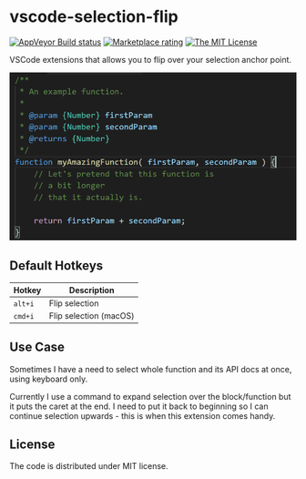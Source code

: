 # vscode-selection-flip

[![AppVeyor Build status](https://ci.appveyor.com/api/projects/status/gjcdelf5727f824r?passingText=master%20%E2%9C%93)](https://ci.appveyor.com/project/mlewand/vscode-selection-flip)
[![Marketplace rating](https://vsmarketplacebadges.dev/rating/mlewand.vscode-selection-flip.png)](https://marketplace.visualstudio.com/items?itemName=mlewand.vscode-selection-flip)
[![The MIT License](https://img.shields.io/badge/license-MIT-green.png?style=flat-square)](https://opensource.org/licenses/MIT)

VSCode extensions that allows you to flip over your selection anchor point.

![Example usage of vscode-selection-flip extension](assets/vscode-selection-flip.gif)

## Default Hotkeys

Hotkey | Description
---|---
`alt+i` | Flip selection
`cmd+i` | Flip selection (macOS)

## Use Case

Sometimes I have a need to select whole function and its API docs at once, using keyboard only.

Currently I use a command to expand selection over the block/function but it puts the caret at the end. I need to put it back to beginning so I can continue selection upwards - this is when this extension comes handy.

## License

The code is distributed under MIT license.